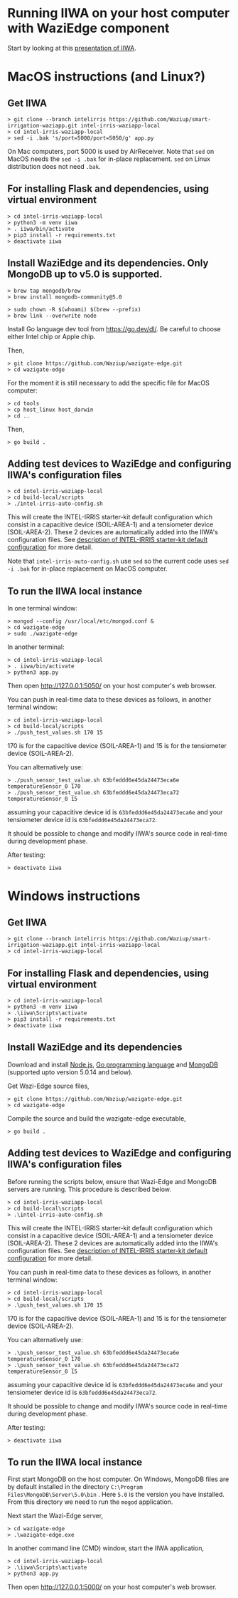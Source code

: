 Running IIWA on your host computer with WaziEdge component
====

Start by looking at this [presentation of IIWA](https://docs.google.com/viewer?url=https://github.com/CongducPham/PRIMA-Intel-IrriS/raw/main/Tutorials/Intel-Irris-IIWA.pdf).

MacOS instructions (and Linux?)
====

Get IIWA
---
	
	> git clone --branch intelirris https://github.com/Waziup/smart-irrigation-waziapp.git intel-irris-waziapp-local
	> cd intel-irris-waziapp-local
	> sed -i .bak 's/port=5000/port=5050/g' app.py

On Mac computers, port 5000 is used by AirReceiver. Note that `sed` on MacOS needs the `sed -i .bak` for in-place replacement. `sed` on Linux distribution does not need `.bak`.
	
For installing Flask and dependencies, using virtual environment
---
	> cd intel-irris-waziapp-local
	> python3 -m venv iiwa
	> . iiwa/bin/activate
	> pip3 install -r requirements.txt 
	> deactivate iiwa

Install WaziEdge and its dependencies. Only MongoDB up to v5.0 is supported.
---
	> brew tap mongodb/brew
	> brew install mongodb-community@5.0
	
	> sudo chown -R $(whoami) $(brew --prefix)
	> brew link --overwrite node
	
Install Go language dev tool from https://go.dev/dl/. Be careful to choose either Intel chip or Apple chip.

Then,
	
	> git clone https://github.com/Waziup/wazigate-edge.git
	> cd wazigate-edge
	
For the moment it is still necessary to add the specific file for MacOS computer:

	> cd tools
	> cp host_linux host_darwin
	> cd ..
	
Then,
	
	> go build .

Adding test devices to WaziEdge and configuring IIWA's configuration files
---

	> cd intel-irris-waziapp-local
	> cd build-local/scripts
	> ./intel-irris-auto-config.sh
	
This will create the INTEL-IRRIS starter-kit default configuration which consist in a capacitive device (SOIL-AREA-1) and a tensiometer device (SOIL-AREA-2). These 2 devices are automatically added into the IIWA's configuration files. See [description of INTEL-IRRIS starter-kit default configuration](https://github.com/CongducPham/PRIMA-Intel-IrriS) for more detail.

Note that `intel-irris-auto-config.sh` use `sed` so the current code uses `sed -i .bak` for in-place replacement on MacOS computer.
			
To run the IIWA local instance
---	

In one terminal window:

	> mongod --config /usr/local/etc/mongod.conf &
	> cd wazigate-edge
	> sudo ./wazigate-edge

In another terminal:
	
	> cd intel-irris-waziapp-local
	> . iiwa/bin/activate
	> python3 app.py
	
Then open http://127.0.0.1:5050/ on your host computer's web browser.	

You can push in real-time data to these devices as follows, in another terminal window:

	> cd intel-irris-waziapp-local
	> cd build-local/scripts
	> ./push_test_values.sh 170 15
	
170 is for the capacitive device (SOIL-AREA-1) and 15 is for the tensiometer device (SOIL-AREA-2).

You can alternatively use:

	> ./push_sensor_test_value.sh 63bfeddd6e45da24473eca6e temperatureSensor_0 170
	> ./push_sensor_test_value.sh 63bfeddd6e45da24473eca72 temperatureSensor_0 15
	
assuming your capacitive device id is `63bfeddd6e45da24473eca6e` and your tensiometer device id is `63bfeddd6e45da24473eca72`.

It should be possible to change and modify IIWA's source code in real-time during development phase.

After testing:

	> deactivate iiwa

Windows instructions
====

Get IIWA
---
	
	> git clone --branch intelirris https://github.com/Waziup/smart-irrigation-waziapp.git intel-irris-waziapp-local
	> cd intel-irris-waziapp-local

For installing Flask and dependencies, using virtual environment
---
	> cd intel-irris-waziapp-local
	> python3 -m venv iiwa
	> .\iiwa\Scripts\activate
	> pip3 install -r requirements.txt 
	> deactivate iiwa

Install WaziEdge and its dependencies
---
Download and install [Node.js](https://nodejs.org/en/download/), [Go programming language](https://go.dev/) and [MongoDB](https://www.mongodb.com/try/download/community) (supported upto version 5.0.14 and below).

Get Wazi-Edge source files,

	> git clone https://github.com/Waziup/wazigate-edge.git
	> cd wazigate-edge

Compile the source and build the wazigate-edge executable,

	> go build .

Adding test devices to WaziEdge and configuring IIWA's configuration files
---
Before running the scripts below, ensure that Wazi-Edge and MongoDB servers are running. This procedure is described below.

	> cd intel-irris-waziapp-local
	> cd build-local\scripts
	> .\intel-irris-auto-config.sh

This will create the INTEL-IRRIS starter-kit default configuration which consist in a capacitive device (SOIL-AREA-1) and a tensiometer device (SOIL-AREA-2). These 2 devices are automatically added into the IIWA's configuration files. See [description of INTEL-IRRIS starter-kit default configuration](https://github.com/CongducPham/PRIMA-Intel-IrriS) for more detail.

You can push in real-time data to these devices as follows, in another terminal window:

	> cd intel-irris-waziapp-local
	> cd build-local/scripts
	> .\push_test_values.sh 170 15

170 is for the capacitive device (SOIL-AREA-1) and 15 is for the tensiometer device (SOIL-AREA-2).

You can alternatively use:

	> .\push_sensor_test_value.sh 63bfeddd6e45da24473eca6e temperatureSensor_0 170
	> .\push_sensor_test_value.sh 63bfeddd6e45da24473eca72 temperatureSensor_0 15
	
assuming your capacitive device id is `63bfeddd6e45da24473eca6e` and your tensiometer device id is `63bfeddd6e45da24473eca72`.

It should be possible to change and modify IIWA's source code in real-time during development phase.

After testing:

	> deactivate iiwa

To run the IIWA local instance
---	
First start MongoDB on the host computer. On Windows, MongoDB files are by default installed in the directory `C:\Program Files\MongoDB\Server\5.0\bin` . Here `5.0` is the version you have installed. From this directory we need to run the `mogod` application.

Next start the Wazi-Edge server,

	> cd wazigate-edge
	> .\wazigate-edge.exe

In another command line (CMD) window, start the IIWA application,

	> cd intel-irris-waziapp-local
	> .\iiwa\Scripts\activate
	> python3 app.py

Then open http://127.0.0.1:5000/ on your host computer's web browser.